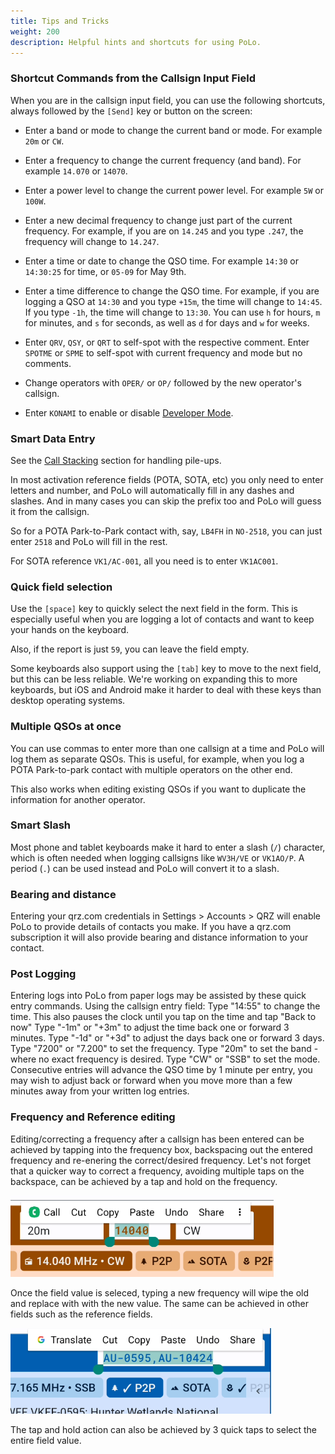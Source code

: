 ```yaml
---
title: Tips and Tricks
weight: 200
description: Helpful hints and shortcuts for using PoLo.
---
```

### Shortcut Commands from the Callsign Input Field

When you are in the callsign input field, you can use the following shortcuts, always followed by the `[Send]` key or button on the screen:

* Enter a band or mode to change the current band or mode. For example `20m` or `CW`.

* Enter a frequency to change the current frequency (and band). For example `14.070` or `14070`.

* Enter a power level to change the current power level. For example `5W` or `100W`.

* Enter a new decimal frequency to change just part of the current frequency. For example, if you are on `14.245` and you type `.247`, the frequency will change to `14.247`.

* Enter a time or date to change the QSO time. For example `14:30` or `14:30:25` for time, or `05-09` for May 9th.

* Enter a time difference to change the QSO time. For example, if you are logging a QSO at `14:30` and you type `+15m`, the time will change to `14:45`. If you type `-1h`, the time will change to `13:30`. You can use `h` for hours, `m` for minutes, and `s` for seconds, as well as `d` for days and `w` for weeks.

* Enter `QRV`, `QSY`, or `QRT` to self-spot with the respective comment. Enter `SPOTME` or `SPME` to self-spot with current frequency and mode but no comments.

* Change operators with `OPER/` or `OP/` followed by the new operator's callsign.

* Enter `KONAMI` to enable or disable [Developer Mode](../developer-mode/).

### Smart Data Entry
See the [Call Stacking](../callsign-stacking/) section for handling pile-ups.

In most activation reference fields (POTA, SOTA, etc) you only need to enter letters and number, and PoLo will automatically fill in any dashes and slashes. And in many cases you can skip the prefix too and PoLo will guess it from the callsign.

So for a POTA Park-to-Park contact with, say, `LB4FH` in `NO-2518`, you can just enter `2518` and PoLo will fill in the rest.

For SOTA reference `VK1/AC-001`, all you need is to enter `VK1AC001`.

### Quick field selection
Use the `[space]` key to quickly select the next field in the form. This is especially useful when you are logging a lot of contacts and want to keep your hands on the keyboard.

Also, if the report is just `59`, you can leave the field empty.

Some keyboards also support using the `[tab]` key to move to the next field, but this can be less reliable. We're working on
expanding this to more keyboards, but iOS and Android make it harder to deal with these keys than desktop operating systems.

### Multiple QSOs at once
You can use commas to enter more than one callsign at a time and PoLo will log them as separate QSOs. This is useful, for example,
when  you log a POTA Park-to-park contact with multiple operators on the other end.

This also works when editing existing QSOs if you want to duplicate the information for another operator.

### Smart Slash
Most phone and tablet keyboards make it hard to enter a slash (`/`) character, which is often needed when logging callsigns like `WV3H/VE` or `VK1AO/P`. A period (`.`) can be used instead and PoLo will convert it to a slash.

### Bearing and distance
Entering your qrz.com credentials in Settings > Accounts > QRZ will enable PoLo to provide details of contacts you make. If you have a qrz.com subscription it will also provide bearing and distance information to your contact.

### Post Logging
Entering logs into PoLo from paper logs may be assisted by these quick entry commands.
Using the callsign entry field:
Type "14:55" to change the time. This also pauses the clock until you tap on the time and tap "Back to now"
Type "-1m" or "+3m" to adjust the time back one or forward 3 minutes.
Type "-1d" or "+3d" to adjust the days back one or forward 3 days.
Type "7200" or "7.200" to set the frequency.
Type "20m" to set the band - where no exact frequency is desired.
Type "CW" or "SSB" to set the mode.
Consecutive entries will advance the QSO time by 1 minute per entry, you may wish to adjust back or forward when you move more than a few minutes away from your written log entries.

### Frequency and Reference editing
Editing/correcting a frequency after a callsign has been entered can be achieved by tapping into the frequency box, backspacing out the entered frequency and re-enering the correct/desired frequency. Let's not forget that a quicker way to correct a frequency, avoiding multiple taps on the backspace, can be achieved by a tap and hold on the frequency.

![alt text](taphold.png)

Once the field value is seleced, typing a new frequency will wipe the old and replace with with the new value.
The same can be achieved in other fields such as the reference fields.

![alt text](refedit.png)

The tap and hold action can also be achieved by 3 quick taps to select the entire field value.